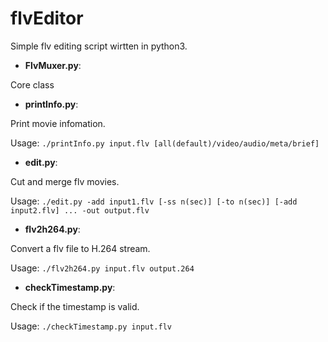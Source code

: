 # flvEditor
Simple flv editing script wirtten in python3.

* **FlvMuxer.py**:

Core class


* **printInfo.py**:

Print movie infomation.

Usage:
`./printInfo.py input.flv [all(default)/video/audio/meta/brief]`


* **edit.py**:

Cut and merge flv movies.

Usage:
`./edit.py -add input1.flv [-ss n(sec)] [-to n(sec)] [-add input2.flv] ... -out output.flv`


* **flv2h264.py**:

Convert a flv file to H.264 stream.

Usage:
`./flv2h264.py input.flv output.264`


* **checkTimestamp.py**:

Check if the timestamp is valid.

Usage:
`./checkTimestamp.py input.flv`
